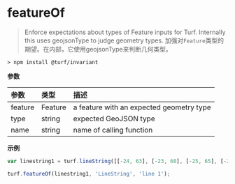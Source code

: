 # featureOf

> Enforce expectations about types of Feature inputs for Turf. Internally this uses geojsonType to judge geometry types.
> 加强对`Feature`类型的期望。在内部，它使用geojsonType来判断几何类型。

```text
> npm install @turf/invariant
```

**参数**

| 参数    | 类型    | 描述                                     |
| :------ | :------ | :--------------------------------------- |
| feature | Feature | a feature with an expected geometry type |
| type    | string  | expected GeoJSON type                    |
| name    | string  | name of calling function                 |

**示例**

```js
var linestring1 = turf.lineString([[-24, 63], [-23, 60], [-25, 65], [-20, 69]], {name: 'line 1'});

turf.featureOf(linestring1, 'LineString', 'line 1');
```